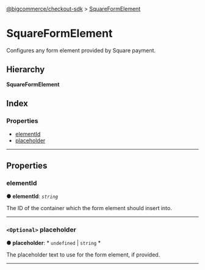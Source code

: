 [@bigcommerce/checkout-sdk](../README.md) > [SquareFormElement](../interfaces/squareformelement.md)

# SquareFormElement

Configures any form element provided by Square payment.

## Hierarchy

**SquareFormElement**

## Index

### Properties

* [elementId](squareformelement.md#elementid)
* [placeholder](squareformelement.md#placeholder)

---

## Properties

<a id="elementid"></a>

###  elementId

**● elementId**: *`string`*

The ID of the container which the form element should insert into.

___
<a id="placeholder"></a>

### `<Optional>` placeholder

**● placeholder**: * `undefined` &#124; `string`
*

The placeholder text to use for the form element, if provided.

___

